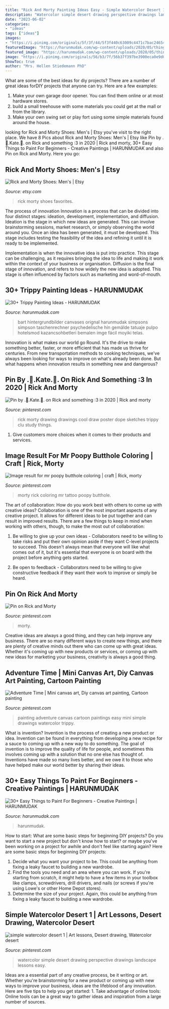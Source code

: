 ```yaml
---
title: "Rick And Morty Painting Ideas Easy - Simple Watercolor Desert 1"
description: "Watercolor simple desert drawing perspective drawings landscape lessons easy"
date: "2023-06-02"
categories:
- "ideas"
tags: ["ideas"]
images:
- "https://i.pinimg.com/originals/5f/3f/44/5f3f440c63009c4471c7bac246544414.jpg"
featuredImage: "https://harunmudak.com/wp-content/uploads/2020/05/things-to-paint-easy-for-beginners-2-768x918.jpeg"
featured_image: "https://harunmudak.com/wp-content/uploads/2020/05/things-to-paint-easy-for-beginners-2-768x918.jpeg"
image: "https://i.pinimg.com/originals/56/b3/7f/56b37f397be3900eca0e9d05c76f688b.jpg"
ShowToc: true
author: "Mrs. Hellen Stiedemann PhD"
---
```



What are some of the best ideas for diy projects?
There are a number of great ideas forDIY projects that anyone can try. Here are a few examples: 
1. Make your own garage door opener. You can find them online or at most hardware stores.
2. build a small treehouse with some materials you could get at the mall or from the library.
3. Make your own swing set or play fort using some simple materials found around the house.

	

		
looking for Rick and Morty Shoes: Men&#039;s | Etsy you've visit to the right place. We have 8 Pics about Rick and Morty Shoes: Men&#039;s | Etsy like Pin by .💮.Kate.💮. on Rick and something :3 in 2020 | Rick and morty, 30+ Easy Things to Paint For Beginners - Creative Paintings | HARUNMUDAK and also Pin on Rick and Morty. Here you go:
		
    
## Rick And Morty Shoes: Men&#039;s | Etsy

<img loading=lazy src="https://i.etsystatic.com/12986044/r/il/87187e/1051708996/il_fullxfull.1051708996_dtp5.jpg" onerror="this.onerror=null;this.src='https://tse4.mm.bing.net/th?id=OIP.bZ_WQZKdSayPSaREcGvlaAHaEL&amp;pid=15.1';" alt="Rick and Morty Shoes: Men&#039;s | Etsy">

_Source: etsy.com_

>rick morty shoes favorites. 

	

The process of innovation
Innovation is a process that can be divided into four distinct stages: ideation, development, implementation, and diffusion.
Ideation is the stage in which new ideas are generated. This can involve brainstorming sessions, market research, or simply observing the world around you. Once an idea has been generated, it must be developed. This stage includes testing the feasibility of the idea and refining it until it is ready to be implemented.

Implementation is when the innovative idea is put into practice. This stage can be challenging, as it requires bringing the idea to life and making it work within the context of your business or organisation. Diffusion is the final stage of innovation, and refers to how widely the new idea is adopted. This stage is often influenced by factors such as marketing and word-of-mouth.

    
## 30+ Trippy Painting Ideas - HARUNMUDAK

<img loading=lazy src="https://www.harunmudak.com/wp-content/uploads/2020/07/trippy-painting-ideas-8-576x1024.jpg" onerror="this.onerror=null;this.src='https://tse4.mm.bing.net/th?id=OIP._DJXtNPg5AVutym0mmKSAgHaNK&amp;pid=15.1';" alt="30+ Trippy Painting Ideas - HARUNMUDAK">

_Source: harunmudak.com_

>bart hintergrundbilder canvases orignal harunmudak simpsons simpson taschenrechner psychedelische hin gemälde tatuaje pulpo hotelsmod kazancsohbetleri bemalen imge fácil moyiki telas. 

	

Innovation is what makes our world go Round. It's the drive to make something better, faster, or more efficient that has made us thrive for centuries. From new transportation methods to cooking techniques, we've always been looking for ways to improve on what's already been done. But what happens when innovation results in something new and dangerous?

    
## Pin By .💮.Kate.💮. On Rick And Something :3 In 2020 | Rick And Morty

<img loading=lazy src="https://i.pinimg.com/736x/12/f3/07/12f30704006c8dad8f101efa0aeb3875.jpg" onerror="this.onerror=null;this.src='https://tse3.mm.bing.net/th?id=OIP.2ZxLilck3mCg4D7SdDK2gAHaJG&amp;pid=15.1';" alt="Pin by .💮.Kate.💮. on Rick and something :3 in 2020 | Rick and morty">

_Source: pinterest.com_

>rick morty drawing drawings cool draw poster dope sketches trippy clu study things. 

	

1. Give customers more choices when it comes to their products and services.

    
## Image Result For Mr Poopy Butthole Coloring | Craft | Rick, Morty

<img loading=lazy src="https://i.pinimg.com/736x/82/77/8a/82778a5a3ce74fe273fe7134a899eb4b--pretty-much-how-to-draw-rick-and-morty.jpg?b=t" onerror="this.onerror=null;this.src='https://tse1.mm.bing.net/th?id=OIP.ut6EEnJeEvQTOh7Od8rszgHaLj&amp;pid=15.1';" alt="Image result for mr poopy butthole coloring | craft | Rick, morty">

_Source: pinterest.com_

>morty rick coloring mr tattoo poopy butthole. 

	

The art of collaboration: How do you work best with others to come up with creative ideas?
Collaboration is one of the most important aspects of any creative project. It allows for different ideas to be put together and can result in improved results. There are a few things to keep in mind when working with others, though, to make the most out of collaboration: 
1. Be willing to give up your own ideas - Collaborators need to be willing to take risks and put their own opinion aside if they want C-level projects to succeed. This doesn't always mean that everyone will like what comes out of it, but it's essential that everyone is on board with the project before anything gets started.

2. Be open to feedback - Collaborators need to be willing to give constructive feedback if they want their work to improve or simply be heard.

    
## Pin On Rick And Morty

<img loading=lazy src="https://i.pinimg.com/736x/6c/aa/d0/6caad088c813acd94c3ff9f1006e485d.jpg" onerror="this.onerror=null;this.src='https://tse4.mm.bing.net/th?id=OIP.bWsnGqhfaWQjDJec5LcTbgHaDt&amp;pid=15.1';" alt="Pin on Rick and Morty">

_Source: pinterest.com_

>morty. 

	

Creative ideas are always a good thing, and they can help improve any business. There are so many different ways to create new things, and there are plenty of creative minds out there who can come up with great ideas. Whether it's coming up with new products or services, or coming up with new ideas for marketing your business, creativity is always a good thing.

    
## Adventure Time | Mini Canvas Art, Diy Canvas Art Painting, Cartoon Painting

<img loading=lazy src="https://i.pinimg.com/originals/5f/3f/44/5f3f440c63009c4471c7bac246544414.jpg" onerror="this.onerror=null;this.src='https://tse2.mm.bing.net/th?id=OIP.dnK9EC3cZFomnySOQ-EBSAHaKT&amp;pid=15.1';" alt="Adventure Time | Mini canvas art, Diy canvas art painting, Cartoon painting">

_Source: pinterest.com_

>painting adventure canvas cartoon paintings easy mini simple drawings watercolor trippy. 

	

What is invention?
Invention is the process of creating a new product or idea. Invention can be found in everything from developing a new recipe for a sauce to coming up with a new way to do something. The goal of invention is to improve the quality of life for people, and sometimes this involves coming up with a solution that no one else has thought of. Inventions have made so many lives better, and we owe it to those who have helped make our world better by sharing their ideas.

    
## 30+ Easy Things To Paint For Beginners - Creative Paintings | HARUNMUDAK

<img loading=lazy src="https://harunmudak.com/wp-content/uploads/2020/05/things-to-paint-easy-for-beginners-2-768x918.jpeg" onerror="this.onerror=null;this.src='https://tse1.mm.bing.net/th?id=OIP.iKYy483vMwmdVh4pGK7hswHaI2&amp;pid=15.1';" alt="30+ Easy Things to Paint For Beginners - Creative Paintings | HARUNMUDAK">

_Source: harunmudak.com_

>harunmudak. 

	

How to start: What are some basic steps for beginning DIY projects?
Do you want to start a new project but don't know how to start? or maybe you've been working on a project for awhile and don't feel like starting again? Here are some basic steps for beginning DIY projects:
1. Decide what you want your project to be. This could be anything from fixing a leaky faucet to building a new wardrobe. 
2. Find the tools you need and an area where you can work. If you're starting from scratch, it might help to have a few items in your toolbox like clamps, screwdrivers, drill drivers, and nails (or screws if you're using Lowe's or other Home Depot stores). 
3. Determine the size of your project. Again, this could be anything from fixing a leaky faucet to building a new wardrobe. 

    
## Simple Watercolor Desert 1 | Art Lessons, Desert Drawing, Watercolor Desert

<img loading=lazy src="https://i.pinimg.com/originals/56/b3/7f/56b37f397be3900eca0e9d05c76f688b.jpg" onerror="this.onerror=null;this.src='https://tse4.mm.bing.net/th?id=OIP.TJSqZwD6IjTIRawoJuOygQHaFi&amp;pid=15.1';" alt="simple watercolor desert 1 | Art lessons, Desert drawing, Watercolor desert">

_Source: pinterest.com_

>watercolor simple desert drawing perspective drawings landscape lessons easy. 

	

Ideas are a essential part of any creative process, be it writing or art. Whether you're brainstorming for a new product or coming up with new ways to improve your business, ideas are the lifeblood of any innovation. Here are five tips to help you get started: 1. Take advantage of online tools: Online tools can be a great way to gather ideas and inspiration from a large number of sources.

